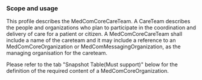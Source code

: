 ### Scope and usage 

This profile describes the MedComCoreCareTeam. A CareTeam describes the people and organizations who plan to participate in the coordination and delivery of care for a patient or citizen. A MedComCoreCareTeam shall include a name of the careteam and it may include a reference to an MedComCoreOrganization or MedComMessagingOrganization, as the managing organisation for the careteam.

Please refer to the tab "Snapshot Table(Must support)" below for the definition of the required content of a MedComCoreOrganization.